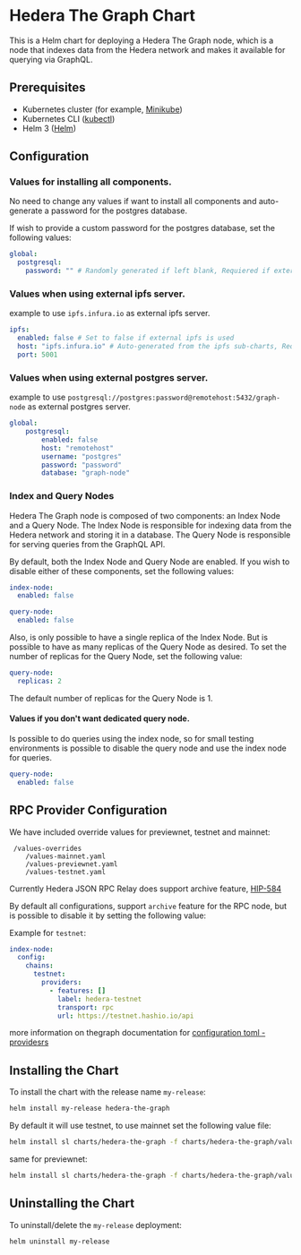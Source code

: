 
# Hedera The Graph Chart

This is a Helm chart for deploying a Hedera The Graph node, which is a node that indexes data from the Hedera network and makes it available for querying via GraphQL.

## Prerequisites

- Kubernetes cluster (for example, [Minikube](https://minikube.sigs.k8s.io/docs/))
- Kubernetes CLI ([kubectl](https://kubernetes.io/docs/tasks/tools/))
- Helm 3 ([Helm](https://helm.sh/docs/intro/install/))

## Configuration

### Values for installing all components.

No need to change any values if want to install all components and auto-generate a password for the postgres database.

If wish to provide a custom password for the postgres database, set the following values:

```yaml
global:
  postgresql:    
    password: "" # Randomly generated if left blank, Requiered if external postgresql is used

```

### Values when using external ipfs server.

example to use `ipfs.infura.io` as external ipfs server.

```yaml
ipfs:
  enabled: false # Set to false if external ipfs is used
  host: "ipfs.infura.io" # Auto-generated from the ipfs sub-charts, Requiered if external ipfs is used
  port: 5001
```

### Values when using external postgres server.

example to use `postgresql://postgres:password@remotehost:5432/graph-node` as external postgres server.

```yaml
global:
    postgresql:
        enabled: false 
        host: "remotehost"
        username: "postgres"
        password: "password"
        database: "graph-node"
```


### Index and Query Nodes

Hedera The Graph node is composed of two components: an Index Node and a Query Node. The Index Node is responsible for indexing data from the Hedera network and storing it in a database. The Query Node is responsible for serving queries from the GraphQL API.

By default, both the Index Node and Query Node are enabled. If you wish to disable either of these components, set the following values:

```yaml
index-node:
  enabled: false

query-node:
  enabled: false
```

Also, is only possible to have a single replica of the Index Node. But is possible to have as many replicas of the Query Node as desired. To set the number of replicas for the Query Node, set the following value:

```yaml
query-node:
  replicas: 2
```

The default number of replicas for the Query Node is 1.

#### Values if you don't want dedicated query node.
Is possible to do queries using the index node, so for small testing environments is possible to disable the query node and use the index node for queries.

  ```yaml
  query-node:
    enabled: false
  ```

## RPC Provider Configuration
We have included override values for previewnet, testnet and mainnet:
```
 /values-overrides
    /values-mainnet.yaml
    /values-previewnet.yaml
    /values-testnet.yaml
```
Currently Hedera JSON RPC Relay does support archive feature, [HIP-584](https://hips.hedera.com/hip/hip-584)

By default all configurations, support `archive` feature for the RPC node, but is possible to disable it by setting the following value:

Example for `testnet`:
```yaml
index-node:
  config:
    chains:
      testnet:
        providers:
          - features: []
            label: hedera-testnet
            transport: rpc
            url: https://testnet.hashio.io/api

```
more information on thegraph documentation for [configuration toml - providesrs](https://github.com/graphprotocol/graph-node/blob/master/docs/config.md#configuring-ethereum-providers)

## Installing the Chart

To install the chart with the release name `my-release`:

```bash
helm install my-release hedera-the-graph 
```

By default it will use testnet, to use mainnet set the following value file:

```bash
helm install sl charts/hedera-the-graph -f charts/hedera-the-graph/values-overrides/values-mainnet.yaml  
```

same for previewnet:

```bash
helm install sl charts/hedera-the-graph -f charts/hedera-the-graph/values-overrides/values-previewnet.yaml  
```



## Uninstalling the Chart

To uninstall/delete the `my-release` deployment:

```bash
helm uninstall my-release
```
